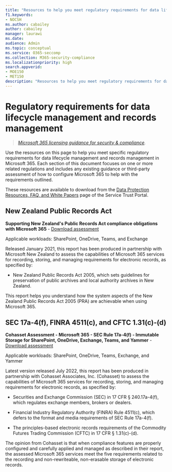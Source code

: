 ```yaml
---
title: "Resources to help you meet regulatory requirements for data lifecycle management and records management"
f1.keywords:
- NOCSH
ms.author: cabailey
author: cabailey
manager: laurawi
ms.date: 
audience: Admin
ms.topic: conceptual
ms.service: O365-seccomp
ms.collection: M365-security-compliance
ms.localizationpriority: high
search.appverid: 
- MOE150
- MET150
description: "Resources to help you meet regulatory requirements for data lifecycle management and records management."
---
```


# Regulatory requirements for data lifecycle management and records management

>*[Microsoft 365 licensing guidance for security & compliance](/office365/servicedescriptions/microsoft-365-service-descriptions/microsoft-365-tenantlevel-services-licensing-guidance/microsoft-365-security-compliance-licensing-guidance).*

Use the resources on this page to help you meet specific regulatory requirements for data lifecycle management and records management in Microsoft 365. Each section of this document focuses on one or more related regulations and includes any existing guidance or third-party assessment of how to configure Microsoft 365 to help with the requirements outlined.

These resources are available to download from the [Data Protection Resources, FAQ, and White Papers](https://servicetrust.microsoft.com/ViewPage/TrustDocuments) page of the Service Trust Portal.

## New Zealand Public Records Act

**Supporting New Zealand's Public Records Act compliance obligations with Microsoft 365** - [Download assessment](https://aka.ms/NZPRA)

Applicable workloads: SharePoint, OneDrive, Teams, and Exchange

Released January 2021, this report has been produced in partnership with Microsoft New Zealand to assess the capabilities of Microsoft 365 services for recording, storing, and managing requirements for electronic records, as specified by: 

- New Zealand Public Records Act 2005, which sets guidelines for preservation of public archives and local authority archives in New Zealand.

This report helps you understand how the system aspects of the New Zealand Public Records Act 2005 (PRA) are achievable when using Microsoft 365.

## SEC 17a-4(f), FINRA 4511(c), and CFTC 1.31(c)-(d)

**Cohasset Assessment - Microsoft 365 - SEC Rule 17a-4(f) - Immutable Storage for SharePoint, OneDrive, Exchange, Teams, and Yammer** - [Download assessment](https://servicetrust.microsoft.com/ViewPage/TrustDocuments?command=Download&downloadType=Document&downloadId=9fa8349d-a0c9-47d9-93ad-472aa0fa44ec&docTab=6d000410-c9e9-11e7-9a91-892aae8839ad_FAQ_and_White_Papers)

Applicable workloads: SharePoint, OneDrive, Teams, Exchange, and Yammer

Latest version released July 2022, this report has been produced in partnership with Cohasset Associates, Inc. (Cohasset) to assess the capabilities of Microsoft 365 services for recording, storing, and managing requirements for electronic records, as specified by:  

- Securities and Exchange Commission (SEC) in 17 CFR § 240.17a-4(f), which regulates exchange members, brokers or dealers.  

- Financial Industry Regulatory Authority (FINRA) Rule 4511(c), which defers to the format and media requirements of SEC Rule 17a-4(f).  

- The principles-based electronic records requirements of the Commodity Futures Trading Commission (CFTC) in 17 CFR § 1.31(c)-(d).

The opinion from Cohasset is that when compliance features are properly configured and carefully applied and managed as described in their report, the assessed Microsoft 365 services meet the five requirements related to the recording and non-rewriteable, non-erasable storage of electronic records.
